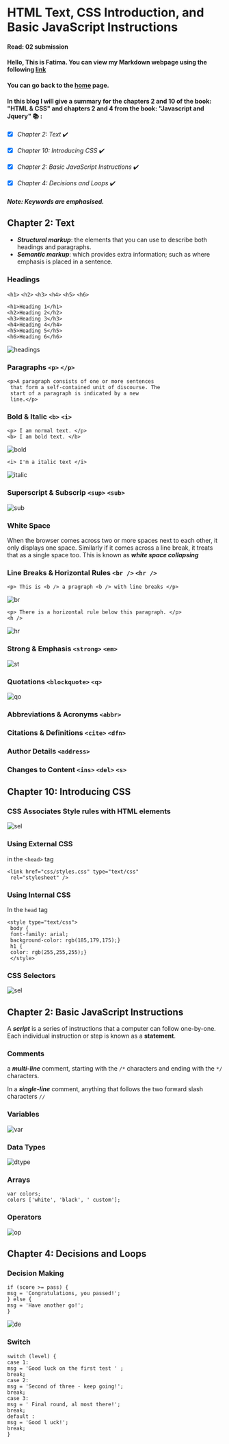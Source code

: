 # HTML Text, CSS Introduction, and Basic JavaScript Instructions
#### Read: 02 submission 

#### Hello, This is Fatima. You can view my Markdown webpage using the following [link](https://fati-ma.github.io/201-reading-notes/class-02)
#### You can go back to the [home](https://fati-ma.github.io/201-reading-notes/) page.

#### In this blog I will give a summary for the chapters 2 and 10 of the book: "HTML & CSS" and chapters 2 and 4 from the book: "Javascript and Jquery" :books: :

- [x] *Chapter 2: Text* ✔️
- [x] *Chapter 10: Introducing CSS* ✔️
- [x] *Chapter 2: Basic JavaScript Instructions* ✔️
- [x] *Chapter 4: Decisions and Loops* ✔️


##### Note: Keywords are emphasised.

## Chapter 2: Text

- ***Structural markup***: the elements that you can use to
describe both headings and paragraphs. 
- ***Semantic markup***: which provides extra information; such
as where emphasis is placed in a sentence.

### Headings 

`<h1>` `<h2>` `<h3>` `<h4>` `<h5>` `<h6>`

```
<h1>Heading 1</h1>
<h2>Heading 2</h2>
<h3>Heading 3</h3>
<h4>Heading 4</h4>
<h5>Heading 5</h5>
<h6>Heading 6</h6>
```
![headings](https://www.schudio.com/wp-content/uploads/2016/10/html-headings.png)

### Paragraphs `<p>` `</p>`

```
<p>A paragraph consists of one or more sentences
 that form a self-contained unit of discourse. The
 start of a paragraph is indicated by a new
 line.</p>
 ```
 
 
### Bold & Italic `<b>` `<i>`
 
 ```
 <p> I am normal text. </p>
 <b> I am bold text. </b>
 ```
 
 ![bold](https://i1.wp.com/codewithrasbin.com/wp-content/uploads/2019/12/bold.jpg?resize=253%2C156&ssl=1)
 
 ```
 <i> I'm a italic text </i>
 ```
 
 ![italic](https://computerhindinotes.com/wp-content/uploads/2018/01/italic-1-e1516782735533.png)
 

### Superscript & Subscrip `<sup>` `<sub>`
 
 ![sub](https://media.geeksforgeeks.org/wp-content/uploads/Screen-Shot-2017-11-07-at-1.47.12-PM.png)
 

### White Space
 
When the browser comes across
two or more spaces next to each
other, it only displays one space.
Similarly if it comes across a line
break, it treats that as a single
space too. This is known as
***white space collapsing***


### Line Breaks & Horizontal Rules `<br />`  `<hr />`

```
<p> This is <b /> a pragraph <b /> with line breaks </p>
```
![br](https://2.bp.blogspot.com/-kCW3h8n6naw/V4SGpLgHa3I/AAAAAAAAABY/FJaZA3pOpNE8l7y8xrpL7SCH6sRgcs02QCLcB/s1600/br.png)

```
<p> There is a horizontal rule below this paragraph. </p>
<h />
```
![hr](https://media.geeksforgeeks.org/wp-content/uploads/Screen-Shot-2018-09-27-at-4.31.37-AM.png)


### Strong & Emphasis `<strong>` `<em>`

![st](https://lh3.googleusercontent.com/proxy/zmaxTfWNafuAvR2KPPlxOGS1RYS4GPF3a_n1ixdHadJjk3NWvWNFhIVXbeUB_d9WD0qSV45H60j3EGcl-VHlEObjYzE)


### Quotations `<blockquote>`  `<q>`

![qo](https://abhilashraj.com/wp-content/uploads/2013/02/abhi_quote_2.png)


### Abbreviations & Acronyms `<abbr> `

### Citations & Definitions `<cite>`  `<dfn>`

### Author Details `<address> `

### Changes to Content `<ins>`  `<del>`  `<s>`


## Chapter 10: Introducing CSS


### CSS Associates Style rules with HTML elements

![sel](https://miro.medium.com/max/3840/1*naFDyXh9iGtmvNRhhFY-og.png)


### Using External CSS

in the `<head>` tag

```
<link href="css/styles.css" type="text/css"
 rel="stylesheet" />
 ```
 
### Using Internal CSS

In the `head` tag

```
<style type="text/css">
 body {
 font-family: arial;
 background-color: rgb(185,179,175);}
 h1 {
 color: rgb(255,255,255);}
 </style>
 ```
 
### CSS Selectors
 
 ![sel](https://i2.sitepoint.com/graphics/csstable1.gif)


## Chapter 2: Basic JavaScript Instructions

A ***script*** is a series of instructions that a computer can follow one-by-one.
Each individual instruction or step is known as a **statement**. 


### Comments 

a ***multi-line*** comment, starting with
the `/*` characters and ending with the `*/` characters. 

In a ***single-line*** comment, anything that follows the
two forward slash characters `//`

### Variables 

![var](https://1.bp.blogspot.com/-8UmWFTngfwY/XkVRuoPFfkI/AAAAAAAACmI/93j-FMkA9EYyoRIT1qlJ2sMUbobnWT1UgCLcBGAsYHQ/s1600/javascript_var.png)


### Data Types

![dtype](https://www.c-sharpcorner.com/article/datatypes-in-javascript/Images/Presentation20.jpg)


### Arrays

```
var colors;
colors ['white', 'black', ' custom']; 
```

### Operators

![op](https://lh3.googleusercontent.com/proxy/PVPJA5XG4NPfk_FO6P3bON7EDyCC6tSqWtvRy5bJCmXO0xYOqd6jU20h_xht3IME2in-tkV_yO5sVvCu_up_iLdxUHg2nHknge7CC6i5)


## Chapter 4: Decisions and Loops

### Decision Making

```
if (score >= pass) {
msg = 'Congratulations, you passed!';
} else {
msg = 'Have another go!';
}
```

![de](https://media.geeksforgeeks.org/wp-content/uploads/if-else.png)


### Switch

```
switch (level) {
case 1:
msg = 'Good luck on the first test ' ;
break;
case 2:
msg = 'Second of three - keep going!';
break;
case 3:
msg = ' Final round, al most there!';
break;
default :
msg = 'Good l uck!';
break;
}
```











 
